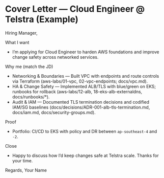 # Cover Letter — Cloud Engineer @ Telstra (Example)

Hiring Manager,

What I want

- I’m applying for Cloud Engineer to harden AWS foundations and improve change safety across networked services.

Why me (match the JD)

- Networking & Boundaries — Built VPC with endpoints and route controls via Terraform (aws-labs/01-vpc, 02-vpc-endpoints; docs/vpc.md).
- HA & Change Safety — Implemented ALB/TLS with blue/green on EKS; runbooks for rollback (aws-labs/12-alb, 18-eks-alb-externaldns, docs/runbooks/\*).
- Audit & IAM — Documented TLS termination decisions and codified IAM/SG baselines (docs/decisions/ADR-001-alb-tls-termination.md, docs/iam.md, docs/security-groups.md).

Proof

- Portfolio: CI/CD to EKS with policy and DR between `ap-southeast-4` and `-2`.

Close

- Happy to discuss how I’d keep changes safe at Telstra scale. Thanks for your time.

Regards,
Your Name
